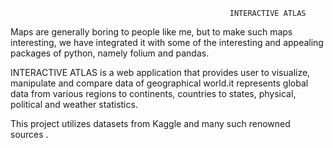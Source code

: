 

                                                     INTERACTIVE ATLAS
Maps are generally boring to people like me, but to make such maps interesting, we have integrated it with some of the interesting and appealing packages of python, namely folium and pandas. 

INTERACTIVE ATLAS is a web application that provides user to visualize, manipulate and compare data of geographical world.it represents global data from various regions to continents, countries to states, physical, political and weather statistics.



This project utilizes datasets from Kaggle and many such renowned sources .

